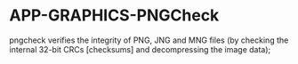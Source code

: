 APP-GRAPHICS-PNGCheck
=====================

pngcheck verifies the integrity of PNG, JNG and MNG files (by checking the internal 32-bit CRCs [checksums] and decompressing the image data);
